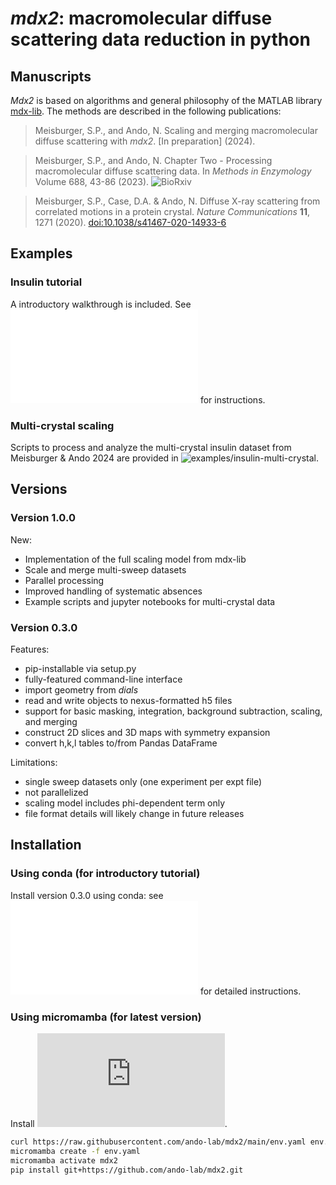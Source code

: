 # *mdx2*: macromolecular diffuse scattering data reduction in python

## Manuscripts

*Mdx2* is based on algorithms and general philosophy of the MATLAB library [mdx-lib](https://github.com/ando-lab/mdx-lib). The methods are described in the following publications:

> Meisburger, S.P., and Ando, N. Scaling and merging macromolecular diffuse scattering with *mdx2*. [In preparation] (2024).

> Meisburger, S.P., and Ando, N. Chapter Two - Processing macromolecular diffuse scattering data. In *Methods in Enzymology* Volume 688, 43-86 (2023). ![BioRxiv](https://www.biorxiv.org/content/10.1101/2023.06.04.543637v1)

> Meisburger, S.P., Case, D.A. & Ando, N. Diffuse X-ray scattering from correlated motions in a protein crystal. *Nature Communications* **11**, 1271 (2020). [doi:10.1038/s41467-020-14933-6](https://doi.org/10.1038/s41467-020-14933-6)


## Examples

### Insulin tutorial

A introductory walkthrough is included. See ![examples/insulin-tutorial/README.md](examples/insulin-tutorial/README.md) for instructions.

### Multi-crystal scaling

Scripts to process and analyze the multi-crystal insulin dataset from Meisburger & Ando 2024 are provided in ![examples/insulin-multi-crystal](examples/insulin-multi-crystal).

## Versions

### Version 1.0.0

New:
- Implementation of the full scaling model from mdx-lib
- Scale and merge multi-sweep datasets
- Parallel processing
- Improved handling of systematic absences
- Example scripts and jupyter notebooks for multi-crystal data

### Version 0.3.0

Features:
- pip-installable via setup.py
- fully-featured command-line interface
- import geometry from *dials*
- read and write objects to nexus-formatted h5 files
- support for basic masking, integration, background subtraction, scaling, and merging
- construct 2D slices and 3D maps with symmetry expansion
- convert h,k,l tables to/from Pandas DataFrame

Limitations:
- single sweep datasets only (one experiment per expt file)
- not parallelized
- scaling model includes phi-dependent term only
- file format details will likely change in future releases

## Installation

### Using conda (for introductory tutorial)

Install version 0.3.0 using conda: see ![examples/insulin-tutorial/README.md](examples/insulin-tutorial/README.md) for detailed instructions.

### Using micromamba (for latest version)

Install ![micromamba](https://mamba.readthedocs.io/en/latest/installation/micromamba-installation.html).

```bash
curl https://raw.githubusercontent.com/ando-lab/mdx2/main/env.yaml env.yaml
micromamba create -f env.yaml
micromamba activate mdx2
pip install git+https://github.com/ando-lab/mdx2.git
```